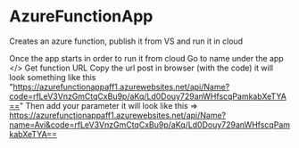 # AzureFunctionApp
Creates an azure function, publish it from VS and run it in cloud


Once the app starts in order to run it from cloud 
Go to name under the app
</> Get function URL
Copy the url
post in browser (with the code)
it will look something like this "https://azurefunctionappaff1.azurewebsites.net/api/Name?code=rfLeV3VnzGmCtqCxBu9p/aKq/Ld0Douy729anWHfscqPamkabXeTYA=="
Then add your parameter
it will look like this =>
https://azurefunctionappaff1.azurewebsites.net/api/Name?name=Avi&code=rfLeV3VnzGmCtqCxBu9p/aKq/Ld0Douy729anWHfscqPamkabXeTYA==
